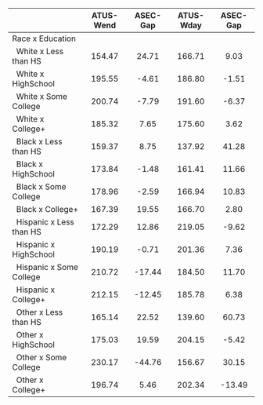 
|                      |    ATUS-Wend |     ASEC-Gap |    ATUS-Wday |     ASEC-Gap |
| -------------------- | :----------: | :----------: | :----------: | :----------: |
| Race x Education     |              |              |              |              |
| &nbsp;&nbsp;White x Less than HS |       154.47 |        24.71 |       166.71 |         9.03 |
| &nbsp;&nbsp;White x HighSchool |       195.55 |        -4.61 |       186.80 |        -1.51 |
| &nbsp;&nbsp;White x Some College |       200.74 |        -7.79 |       191.60 |        -6.37 |
| &nbsp;&nbsp;White x College+ |       185.32 |         7.65 |       175.60 |         3.62 |
| &nbsp;&nbsp;Black x Less than HS |       159.37 |         8.75 |       137.92 |        41.28 |
| &nbsp;&nbsp;Black x HighSchool |       173.84 |        -1.48 |       161.41 |        11.66 |
| &nbsp;&nbsp;Black x Some College |       178.96 |        -2.59 |       166.94 |        10.83 |
| &nbsp;&nbsp;Black x College+ |       167.39 |        19.55 |       166.70 |         2.80 |
| &nbsp;&nbsp;Hispanic x Less than HS |       172.29 |        12.86 |       219.05 |        -9.62 |
| &nbsp;&nbsp;Hispanic x HighSchool |       190.19 |        -0.71 |       201.36 |         7.36 |
| &nbsp;&nbsp;Hispanic x Some College |       210.72 |       -17.44 |       184.50 |        11.70 |
| &nbsp;&nbsp;Hispanic x College+ |       212.15 |       -12.45 |       185.78 |         6.38 |
| &nbsp;&nbsp;Other x Less than HS |       165.14 |        22.52 |       139.60 |        60.73 |
| &nbsp;&nbsp;Other x HighSchool |       175.03 |        19.59 |       204.15 |        -5.42 |
| &nbsp;&nbsp;Other x Some College |       230.17 |       -44.76 |       156.67 |        30.15 |
| &nbsp;&nbsp;Other x College+ |       196.74 |         5.46 |       202.34 |       -13.49 |

